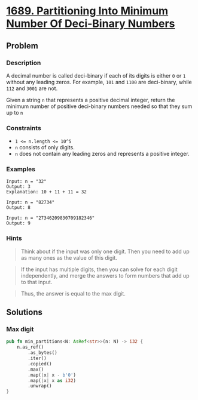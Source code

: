 # [1689. Partitioning Into Minimum Number Of Deci-Binary Numbers](https://leetcode.com/problems/partitioning-into-minimum-number-of-deci-binary-numbers/)

## Problem

### Description

A decimal number is called deci-binary if each of its digits is either `0`
or `1` without any leading zeros. For example, `101` and `1100` are deci-binary,
while `112` and `3001` are not.

Given a string `n` that represents a positive decimal integer, return the
minimum number of positive deci-binary numbers needed so that they sum up to `n`

### Constraints

* `1 <= n.length <= 10^5`
* `n` consists of only digits.
* `n` does not contain any leading zeros and represents a positive integer.

### Examples

```text
Input: n = "32"
Output: 3
Explanation: 10 + 11 + 11 = 32
```

```text
Input: n = "82734"
Output: 8
```

```text
Input: n = "27346209830709182346"
Output: 9
```

### Hints

> Think about if the input was only one digit. Then you need to add up as many
> ones as the value of this digit.


> If the input has multiple digits, then you can solve for each digit
> independently, and merge the answers to form numbers that add up to that
> input.


> Thus, the answer is equal to the max digit.

## Solutions

### Max digit

```rust
pub fn min_partitions<N: AsRef<str>>(n: N) -> i32 {
    n.as_ref()
        .as_bytes()
        .iter()
        .copied()
        .max()
        .map(|x| x - b'0')
        .map(|x| x as i32)
        .unwrap()
}
```
